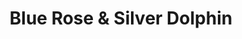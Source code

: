 ---
title: "Blue Rose & Silver Dolphin"
url: /birmingham/blue-rose-und-silver-dolphin/
shop: Blumen
---